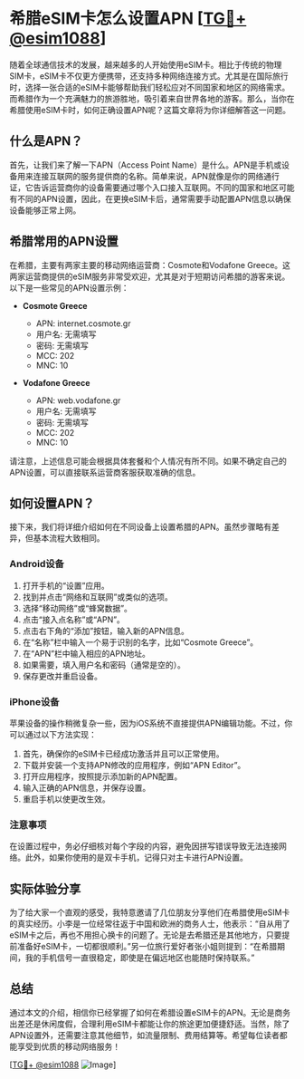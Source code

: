 # 希腊eSIM卡怎么设置APN [[TG💪+ @esim1088](https://t.me/s/esim1088)]

随着全球通信技术的发展，越来越多的人开始使用eSIM卡。相比于传统的物理SIM卡，eSIM卡不仅更方便携带，还支持多种网络连接方式。尤其是在国际旅行时，选择一张合适的eSIM卡能够帮助我们轻松应对不同国家和地区的网络需求。而希腊作为一个充满魅力的旅游胜地，吸引着来自世界各地的游客。那么，当你在希腊使用eSIM卡时，如何正确设置APN呢？这篇文章将为你详细解答这一问题。

## 什么是APN？

首先，让我们来了解一下APN（Access Point Name）是什么。APN是手机或设备用来连接互联网的服务提供商的名称。简单来说，APN就像是你的网络通行证，它告诉运营商你的设备需要通过哪个入口接入互联网。不同的国家和地区可能有不同的APN设置，因此，在更换eSIM卡后，通常需要手动配置APN信息以确保设备能够正常上网。

## 希腊常用的APN设置

在希腊，主要有两家主要的移动网络运营商：Cosmote和Vodafone Greece。这两家运营商提供的eSIM服务非常受欢迎，尤其是对于短期访问希腊的游客来说。以下是一些常见的APN设置示例：

- **Cosmote Greece**
  - APN: internet.cosmote.gr
  - 用户名: 无需填写
  - 密码: 无需填写
  - MCC: 202
  - MNC: 10

- **Vodafone Greece**
  - APN: web.vodafone.gr
  - 用户名: 无需填写
  - 密码: 无需填写
  - MCC: 202
  - MNC: 10

请注意，上述信息可能会根据具体套餐和个人情况有所不同。如果不确定自己的APN设置，可以直接联系运营商客服获取准确的信息。

## 如何设置APN？

接下来，我们将详细介绍如何在不同设备上设置希腊的APN。虽然步骤略有差异，但基本流程大致相同。

### Android设备

1. 打开手机的“设置”应用。
2. 找到并点击“网络和互联网”或类似的选项。
3. 选择“移动网络”或“蜂窝数据”。
4. 点击“接入点名称”或“APN”。
5. 点击右下角的“添加”按钮，输入新的APN信息。
6. 在“名称”栏中输入一个易于识别的名字，比如“Cosmote Greece”。
7. 在“APN”栏中输入相应的APN地址。
8. 如果需要，填入用户名和密码（通常是空的）。
9. 保存更改并重启设备。

### iPhone设备

苹果设备的操作稍微复杂一些，因为iOS系统不直接提供APN编辑功能。不过，你可以通过以下方法实现：

1. 首先，确保你的eSIM卡已经成功激活并且可以正常使用。
2. 下载并安装一个支持APN修改的应用程序，例如“APN Editor”。
3. 打开应用程序，按照提示添加新的APN配置。
4. 输入正确的APN信息，并保存设置。
5. 重启手机以使更改生效。

### 注意事项

在设置过程中，务必仔细核对每个字段的内容，避免因拼写错误导致无法连接网络。此外，如果你使用的是双卡手机，记得只对主卡进行APN设置。

## 实际体验分享

为了给大家一个直观的感受，我特意邀请了几位朋友分享他们在希腊使用eSIM卡的真实经历。小李是一位经常往返于中国和欧洲的商务人士，他表示：“自从用了eSIM卡之后，再也不用担心换卡的问题了。无论是去希腊还是其他地方，只要提前准备好eSIM卡，一切都很顺利。”另一位旅行爱好者张小姐则提到：“在希腊期间，我的手机信号一直很稳定，即使是在偏远地区也能随时保持联系。”

## 总结

通过本文的介绍，相信你已经掌握了如何在希腊设置eSIM卡的APN。无论是商务出差还是休闲度假，合理利用eSIM卡都能让你的旅途更加便捷舒适。当然，除了APN设置外，还需要注意其他细节，如流量限制、费用结算等。希望每位读者都能享受到优质的移动网络服务！

[[TG💪+ @esim1088](https://t.me/s/esim1088) ![Image](https://i.postimg.cc/4NQfJmqS/Snipaste-2025-05-13-00-14-12.png)]